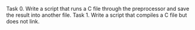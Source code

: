 Task 0. Write a script that runs a C file through the preprocessor and save the result into another file.
Task 1. Write a script that compiles a C file but does not link.
